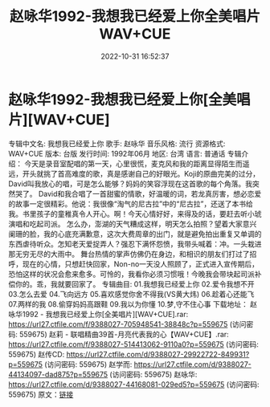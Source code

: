 ﻿---
title: 赵咏华1992-我想我已经爱上你全美唱片WAV+CUE
date: 2022-10-31 16:52:37
categories: WAV车载音乐、镜像
tags: 华语中文
---
# 赵咏华1992-我想我已经爱上你[全美唱片][WAV+CUE]

专辑中文名: 我想我已经爱上你
歌手: 赵咏华
音乐风格: 流行
资源格式: WAV+CUE
版本: 台版
发行时间: 1992年06月
地区: 台湾
语言: 普通话
专辑介绍：
今天是录音室配唱的第一天，心里很慌，麦克风和我的距离显得陌生而遥远，开头就挑了首高难度的歌，真是感谢自己的好眼光。Koji的原曲完美的过分，David叫我放心的唱，可是怎么能够？妈妈的笑容浮现在这首歌的每个角落。我突然哭了。
David和我合唱了一首甜蜜的情歌，好温暖的词，若龙真厉害，想必恋爱的故事一定很精彩。他说：我很像“淘气的尼古拉”中的“尼古拉”，还送了本书给我。书里孩子的童稚真令人开心。啊！今天心情好好，来得及的话，要赶去听小琥演唱和吃起司派。
怎么办，澎湖的天气糟成这样，明天怎么拍照？望着大家意兴阑珊的脸，我的心底充满歉意，这次大费周章的出门，就是避免拍出重复又单调的东西虐待听众。怎知老天爱捉弄人？强忍下满怀怨愤，我带头喊着：冲。一头栽进那无穷无尽的大雨中。
舞台热情的掌声仿佛仍在身边，和相识的朋友们打过了招呼，现在的心情，只想赶快回家，Non-no一天没人照顾了，正式进入宣传期后，恐怕这样的状况会愈来愈多。可怜的，我看你必须习惯哦！今晚我会带块起司派补偿你的。乖，我就要回家了。
专辑曲目:
01.我想我已经爱上你
02.爱令我想不开
03.怎么去爱
04.飞向远方
05.喜欢感觉你舍不得我(VS黄大炜)
06.趁着心还能飞
07.两样的我
08.偷穿妈妈高跟鞋
09.我以为你懂
10.梦,守不住心事
下载地址：
赵咏华1992 - 我想我已经爱上你[全美唱片][WAV+CUE].rar: https://url27.ctfile.com/f/9388027-705948541-38848c?p=559675
(访问密码: 559675)
赵莉 - 联唱精曲39首-月亮代表我的心【WAV+CUE】.rar: https://url27.ctfile.com/f/9388027-514413062-9110a0?p=559675
(访问密码: 559675)
赵传CD: https://url27.ctfile.com/d/9388027-29922722-849931?p=559675
(访问密码: 559675)
赵学而: https://url27.ctfile.com/d/9388027-44134097-dad875?p=559675
(访问密码: 559675)
赵咏华: https://url27.ctfile.com/d/9388027-44168081-029ed5?p=559675
(访问密码: 559675)
原文：[链接](https://blog.sina.com.cn/s/blog_1647c7e760103103q.html)